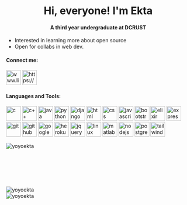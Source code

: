 ### <h1 align="center">Hi, everyone! I'm Ekta</h1>
#### <p align="center"> A third year undergraduate at DCRUST </p>
- Interested in learning more about open source
- Open for collabs in web dev.

#### Connect me:
<a href="www.linkedin.com/in/ekta-tiwari" target="_blank" rel="noreferrer"><img src="https://skillicons.dev/icons?i=linkedin" alt="www.linkedin.com/in/ekta-tiwari" width="40" height="40"></a>
<a href="https://www.instagram.com/ekta_9290/" target="_blank" rel="noreferrer"><img src="https://skillicons.dev/icons?i=instagram" alt="https://www.instagram.com/ekta_9290/" width="40" height="40"></a>

#### Languages and Tools:
<a href="https://www.w3schools.com/c/c_intro.php" target="_blank" rel="noreferrer"><img src="https://skillicons.dev/icons?i=c" alt="c" width="40" height="40"></a> <a href="https://cplusplus.com/" target="_blank" rel="noreferrer"><img src="https://skillicons.dev/icons?i=cpp" alt="c++" width="40" height="40"></a> <a href="https://dev.java/learn/" target="_blank" rel="noreferrer"><img src="https://skillicons.dev/icons?i=java" alt="java" width="40" height="40"></a> <a href="https://www.python.org/" target="_blank" rel="noreferrer"><img src="https://skillicons.dev/icons?i=py" alt="python" width="40" height="40"></a> <a href="https://www.djangoproject.com/" target="_blank" rel="noreferrer"><img src="https://skillicons.dev/icons?i=django" alt="django" width="40" height="40"></a> <a href="https://developer.mozilla.org/en-US/docs/Web/HTML" target="_blank" rel="noreferrer"><img src="https://skillicons.dev/icons?i=html" alt="html" width="40" height="40"></a> <a href="https://developer.mozilla.org/en-US/docs/Web/CSS" target="_blank" rel="noreferrer"><img src="https://skillicons.dev/icons?i=css" alt="css" width="40" height="40"></a> <a href="https://developer.mozilla.org/en-US/docs/Web/JavaScript" target="_blank" rel="noreferrer"><img src="https://skillicons.dev/icons?i=js" alt="javascript" width="40" height="40"></a> <a href="https://getbootstrap.com/" target="_blank" rel="noreferrer"><img src="https://skillicons.dev/icons?i=bootstrap" alt="bootstrap" width="40" height="40"></a> <a href="https://elixir-lang.org/" target="_blank" rel="noreferrer"><img src="https://skillicons.dev/icons?i=elixir" alt="elixir" width="40" height="40"></a> <a href="https://expressjs.com/" target="_blank" rel="noreferrer"><img src="https://skillicons.dev/icons?i=express" alt="expressjs" width="40" height="40"></a> <a href="https://git-scm.com/" target="_blank" rel="noreferrer"><img src="https://skillicons.dev/icons?i=git" alt="git" width="40" height="40"></a> <a href="https://github.com/" target="_blank" rel="noreferrer"><img src="https://skillicons.dev/icons?i=github" alt="github" width="40" height="40"></a> <a href="https://cloud.google.com/" target="_blank" rel="noreferrer"><img src="https://skillicons.dev/icons?i=gcp" alt="google cloud" width="40" height="40"></a> <a href="https://www.heroku.com" target="_blank" rel="noreferrer"><img src="https://skillicons.dev/icons?i=heroku" alt="heroku" width="40" height="40"></a> <a href="https://jquery.com/" target="_blank" rel="noreferrer"><img src="https://skillicons.dev/icons?i=jquery" alt="jquery" width="40" height="40"></a> <a href="https://www.linux.org" target="_blank" rel="noreferrer"><img src="https://skillicons.dev/icons?i=linux" alt="linux" width="40" height="40"></a> <a href="https://www.mathworks.com/products/matlab-online.html" target="_blank" rel="noreferrer"><img src="https://skillicons.dev/icons?i=matlab" alt="matlab" width="40" height="40"></a> <a href="https://nodejs.org/en/" target="_blank" rel="noreferrer"><img src="https://skillicons.dev/icons?i=nodejs" alt="nodejs" width="40" height="40"></a> <a href="https://www.postgresql.org/" target="_blank" rel="noreferrer"><img src="https://skillicons.dev/icons?i=postgres" alt="postgres" width="40" height="40"></a> <a href="https://tailwindcss.com/" target="_blank" rel="noreferrer"><img src="https://skillicons.dev/icons?i=tailwind" alt="tailwindcss" width="40" height="40"></a>


<img align="left" src="https://github-readme-stats.vercel.app/api/top-langs/?username=yoyoekta" alt="yoyoekta"><br/><br/><br/><br/><br/><br/><br/>
<img align="left" src="https://github-readme-streak-stats.herokuapp.com/?user=yoyoekta&" alt="yoyoekta"><br/>
<img align="left" src="https://github-readme-stats.vercel.app/api?username=yoyoekta&show_icons=true&locale=en" alt="yoyoekta">
<br/>

